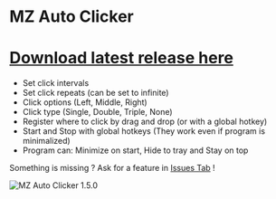 # MZ Auto Clicker
# [Download latest release here](https://github.com/michalzembron/MZ-Auto-Clicker/releases "Newest release")

+ Set click intervals
+ Set click repeats (can be set to infinite)
+ Click options (Left, Middle, Right)
+ Click type (Single, Double, Triple, None)
+ Register where to click by drag and drop (or with a global hotkey)
+ Start and Stop with global hotkeys (They work even if program is minimalized)
+ Program can: Minimize on start, Hide to tray and Stay on top

Something is missing ? Ask for a feature in [Issues Tab](https://github.com/michalzembron/MZ-Auto-Clicker/issues/new "Issues Tab") !

![MZ Auto Clicker 1.5.0](https://i.imgur.com/K7tFetm.png)
